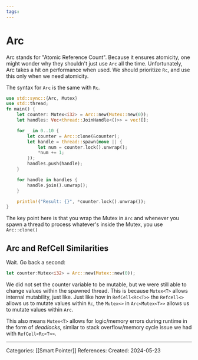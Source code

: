 ```yaml
---
tags:
---
```

# Arc
Arc stands for "Atomic Reference Count". Because it ensures atomicity, one might wonder why they shouldn't just use ```Arc``` all the time. Unfortunately, Arc takes a hit on performance when used. We should prioritize ```Rc```, and use this only when we need atomicity.

The syntax for ```Arc``` is the same with ```Rc```.
``` rust
use std::sync::{Arc, Mutex}
use std::thread;
fn main() {
	let counter: Mutex<i32> = Arc::new(Mutex::new(0));
	let handles: Vec<thread::JoinHandle<()>> = vec![];

	for _ in 0..10 {
		let counter = Arc::clone(&counter);
		let handle = thread::spawn(move || {
			let num = counter.lock().unwrap();
			*num += 1;
		});
		handles.push(handle);
	}

	for handle in handles {
		handle.join().unwrap();
	}

	println!("Result: {}", *counter.lock().unwrap());
}
```
The key point here is that you wrap the Mutex in ```Arc``` and whenever you spawn a thread to process whatever's inside the Mutex, you use ```Arc::clone()```

## Arc and RefCell Similarities
Wait. Go back a second:
``` rust
let counter:Mutex<i32> = Arc::new(Mutex::new(0));
```
We did not set the counter variable to be mutable, but we were still able to change values within the spawned thread. This is because ```Mutex<T>``` allows internal mutability, just like. Just like how in ```RefCell<Rc<T>>``` the ```Refcell<>``` allows us to mutate values within ```Rc```, the ```Mutex<>``` in ```Arc<Mutex<T>>``` allows us to mutate values within ```Arc```.

This also means ```Mutex<T>``` allows for logic/memory errors during runtime in the form of _deadlocks_, similar to stack overflow/memory cycle issue we had with ```RefCell<Rc<T>>```.

---
Categories: [[Smart Pointer]]
References:
Created: 2024-05-23
